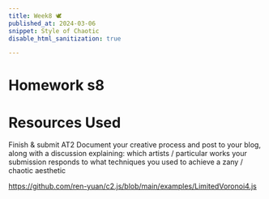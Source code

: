 ```yaml
---
title: Week8 🕊
published_at: 2024-03-06
snippet: Style of Chaotic
disable_html_sanitization: true

---
```

# Homework s8


# Resources Used

Finish & submit AT2
Document your creative process and post to your blog, along with a discussion explaining:
which artists / particular works your submission responds to
what techniques you used to achieve a zany / chaotic aesthetic


https://github.com/ren-yuan/c2.js/blob/main/examples/LimitedVoronoi4.js
